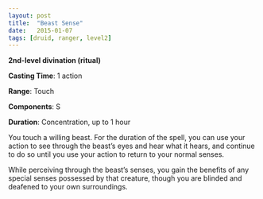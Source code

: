 ```yaml
---
layout: post
title:  "Beast Sense"
date:   2015-01-07
tags: [druid, ranger, level2]
---
```


**2nd-level divination (ritual)**

**Casting Time**: 1 action

**Range**: Touch

**Components**: S

**Duration**: Concentration, up to 1 hour

You touch a willing beast. For the duration of the spell, you can use your action to see through the beast’s eyes and hear what it hears, and continue to do so until you use your action to return to your normal senses.

While perceiving through the beast’s senses, you gain the benefits of any special senses possessed by that creature, though you are blinded and deafened to your own surroundings.
